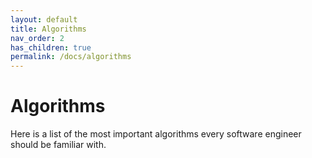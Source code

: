 ```yaml
---
layout: default
title: Algorithms
nav_order: 2
has_children: true
permalink: /docs/algorithms
---
```


# Algorithms

Here is a list of the most important algorithms every software engineer should be familiar with.
